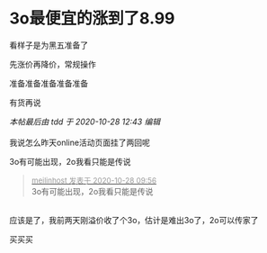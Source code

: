 # 3o最便宜的涨到了8.99


看样子是为黑五准备了

先涨价再降价，常规操作

准备准备准备准备准备

有货再说

<i class="pstatus"> 本帖最后由 tdd 于 2020-10-28 12:43 编辑 </i><br />
<br />
我说怎么昨天online活动页面挂了两回呢

3o有可能出现，2o我看只能是传说

<div class="quote"><blockquote><font size="2"><a href="https://www.hostloc.com/forum.php?mod=redirect&amp;goto=findpost&amp;pid=9362688&amp;ptid=759281" target="_blank"><font color="#999999">meilinhost 发表于 2020-10-28 09:56</font></a></font><br />
3o有可能出现，2o我看只能是传说</blockquote></div><br />
应该是了，我前两天刚溢价收了个3o，估计是难出3o了，2o可以传家了

买买买
